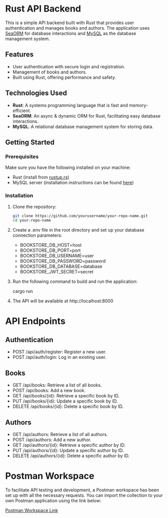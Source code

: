 # Rust API Backend

This is a simple API backend built with Rust that provides user authentication and manages books and authors. The application uses [SeaORM](https://www.sea-orm.org/) for database interactions and [MySQL](https://www.mysql.com/) as the database management system.

## Features

- User authentication with secure login and registration.
- Management of books and authors.
- Built using Rust, offering performance and safety.

## Technologies Used

- **Rust**: A systems programming language that is fast and memory-efficient.
- **SeaORM**: An async & dynamic ORM for Rust, facilitating easy database interactions.
- **MySQL**: A relational database management system for storing data.

## Getting Started

### Prerequisites

Make sure you have the following installed on your machine:

- Rust (install from [rustup.rs](https://rustup.rs/))
- MySQL server (installation instructions can be found [here](https://dev.mysql.com/doc/refman/8.0/en/installing.html))

### Installation

1. Clone the repository:

   ```bash
   git clone https://github.com/yourusername/your-repo-name.git
   cd your-repo-name

2. Create a .env file in the root directory and set up your database connection parameters:

   - BOOKSTORE_DB_HOST=host
   - BOOKSTORE_DB_PORT=port
   - BOOKSTORE_DB_USERNAME=user
   - BOOKSTORE_DB_PASSWORD=password
   - BOOKSTORE_DB_DATABASE=database
   - BOOKSTORE_JWT_SECRET=secret

3. Run the following command to build and run the application:

   cargo run

4. The API will be available at http://localhost:8000

   

# API Endpoints

## Authentication
- POST /api/auth/register: Register a new user.
- POST /api/auth/login: Log in an existing user.

## Books
- GET /api/books: Retrieve a list of all books.
- POST /api/books: Add a new book.
- GET /api/books/{id}: Retrieve a specific book by ID.
- PUT /api/books/{id}: Update a specific book by ID.
- DELETE /api/books/{id}: Delete a specific book by ID.

## Authors
- GET /api/authors: Retrieve a list of all authors.
- POST /api/authors: Add a new author.
- GET /api/authors/{id}: Retrieve a specific author by ID.
- PUT /api/authors/{id}: Update a specific author by ID.
- DELETE /api/authors/{id}: Delete a specific author by ID.



# Postman Workspace

To facilitate API testing and development, a Postman workspace has been set up with all the necessary requests. You can import the collection to your own Postman application using the link below:

[Postman Workspace Link](https://api.postman.com/collections/23380575-8605da6b-59fd-4370-b769-e111698ef28a?access_key=PMAT-01JBS7P9S8A21F0YTV5BSXTAPV)
